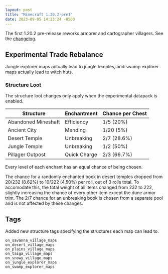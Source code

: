 ```yaml
---
layout: post
title: "Minecraft 1.20.2-pre1"
date: 2023-09-05 14:23:24 -0500
---
```


The first 1.20.2 pre-release reworks armorer and cartographer villagers. See the [changelog](https://www.minecraft.net/en-us/article/minecraft-1-20-2-pre-release-1).

## Experimental Trade Rebalance

Jungle explorer maps actually lead to jungle temples, and swamp explorer maps actually lead to witch huts.

### Structure Loot

The structure loot changes only apply when the experimental datapack is enabled.

| Structure           | Enchantment  | Chance per Chest |
| ------------------- | ------------ | ---------------- |
| Abandoned Mineshaft | Efficiency   | 1/5 (20%)        |
| Ancient City        | Mending      | 1/20 (5%)        |
| Desert Temple       | Unbreaking   | 2/7 (28.6%)      |
| Jungle Temple       | Unbreaking   | 1/2 (50%)        |
| Pillager Outpost    | Quick Charge | 2/3 (66.7%)      |

Every level of each enchant has an equal chance of being chosen.

The chance for a randomly enchanted book in desert temples dropped from 20/232 (8.62%) to 10/222 (4.50%) per roll, out of 3 rolls total. To accomodate this, the total weight of all items changed from 232 to 222, slightly increasing the chance of every other item except the dune armor trim. The 2/7 chance for an unbreaking book is chosen from a separate pool and is not affected by these changes.

## Tags

Added new structure tags specifying the structures each map can lead to.

```
on_savanna_village_maps
on_desert_village_maps
on_plains_village_maps
on_taiga_village_maps
on_snowy_village_maps
on_jungle_explorer_maps
on_swamp_explorer_maps
```

